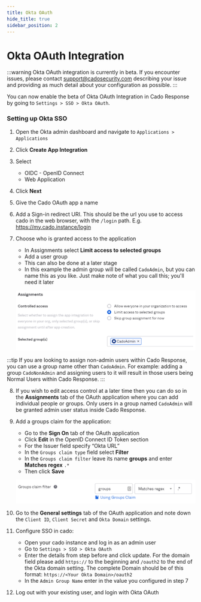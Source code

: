 ```yaml
---
title: Okta OAuth
hide_title: true
sidebar_position: 2
---
```


# Okta OAuth Integration

:::warning
Okta OAuth integration is currently in beta.  If you encounter issues, please contact support@cadosecurity.com describing your issue and providing as much detail about your configuration as possible.
:::

You can now enable the beta of Okta OAuth Integration in Cado Response by going to `Settings > SSO > Okta OAuth`.

### Setting up Okta SSO
1. Open the Okta admin dashboard and navigate to `Applications > Applications`
2. Click **Create App Integration**
3. Select
	- OIDC - OpenID Connect
	- Web Application
4. Click **Next**
5. Give the Cado OAuth app a name
6. Add a Sign-in redirect URI. This should be the url you use to access cado in the web browser, with the `/login` path. E.g. https://my.cado.instance/login
7. Choose who is granted access to the application
	- In Assignments select **Limit access to selected groups**
	- Add a user group
	- This can also be done at a later stage
	- In this example the admin group will be called `CadoAdmin`, but you can name this as you like. Just make note of what you call this; you'll need it later

	![Okta Assignments](/img/okta-assignments.png)

:::tip
If you are looking to assign non-admin users within Cado Response, you can use a group name other than `CadoAdmin`.  For example: adding a group `CadoNonAdmin` and assigning users to it will result in those users being Normal Users within Cado Response.
:::

8. If you wish to edit access control at a later time then you can do so in the **Assignments** tab of the OAuth application where you can add individual people or groups. Only users in a group named `CadoAdmin` will be granted admin user status inside Cado Response.
9. Add a groups claim for the application:
	- Go to the **Sign On** tab of the OAuth application
	- Click **Edit** in the OpenID Connect ID Token section
	- For the Issuer field specify “Okta URL”
	- In the `Groups claim type` field select **Filter**
	- In the `Groups claim filter` leave its name **groups** and enter **Matches regex** `.*`
	- Then click **Save**

	![Okta Groups Claim](/img/okta-groups-claim.png)

10. Go to the **General settings** tab of the OAuth application and note down the `Client ID`, `Client Secret` and `Okta Domain` settings.
11. Configure SSO in cado:
	- Open your cado instance and log in as an admin user
	- Go to `Settings > SSO > Okta OAuth`
	- Enter the details from step before and click update. For the domain field please add `https://` to the beginning and `/oauth2` to the end of the Okta domain setting. The complete Domain should be of this format: `https://<Your Okta Domain>/oauth2`
	- In the `Admin Group Name` enter in the value you configured in step 7
12. Log out with your existing user, and login with Okta OAuth

